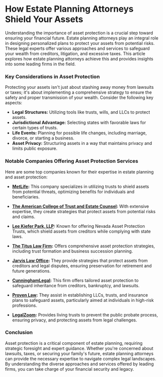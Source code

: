 # How Estate Planning Attorneys Shield Your Assets

Understanding the importance of asset protection is a crucial step toward ensuring your financial future. Estate planning attorneys play an integral role in designing personalized plans to protect your assets from potential risks. These legal experts offer various approaches and services to safeguard your wealth from creditors, litigation, and excessive taxes. This article explores how estate planning attorneys achieve this and provides insights into some leading firms in the field.

### Key Considerations in Asset Protection

Protecting your assets isn't just about stashing away money from lawsuits or taxes; it's about implementing a comprehensive strategy to ensure the safety and proper transmission of your wealth. Consider the following key aspects:

- **Legal Structures:** Utilizing tools like trusts, wills, and LLCs to protect assets.
- **Jurisdictional Advantage:** Selecting states with favorable laws for certain types of trusts.
- **Life Events:** Planning for possible life changes, including marriage, divorce, or starting a business.
- **Asset Privacy:** Structuring assets in a way that maintains privacy and limits public exposure.

### Notable Companies Offering Asset Protection Services

Here are some top companies known for their expertise in estate planning and asset protection:

- **[MetLife](/dir/metlife):** This company specializes in utilizing trusts to shield assets from potential threats, optimizing benefits for individuals and beneficiaries.

- **[The American College of Trust and Estate Counsel](/dir/the_american_college_of_trust_and_estate_counsel):** With extensive expertise, they create strategies that protect assets from potential risks and claims.

- **[Lee Kiefer Park, LLP](/dir/lee_kiefer_park_llp):** Known for offering Nevada Asset Protection Trusts, which shield assets from creditors while complying with state laws.

- **[The Titus Law Firm](/dir/the_titus_law_firm):** Offers comprehensive asset protection strategies, including trust formation and business succession planning.

- **[Jarvis Law Office](/dir/jarvis_law_office):** They provide strategies that protect assets from creditors and legal disputes, ensuring preservation for retirement and future generations.

- **[CunninghamLegal](/dir/cunninghamlegal):** This firm offers tailored asset protection to safeguard inheritance from creditors, bankruptcy, and lawsuits.

- **[Proven Law](/dir/proven_law):** They assist in establishing LLCs, trusts, and insurance plans to safeguard assets, particularly aimed at individuals in high-risk professions.

- **[LegalZoom](/dir/legalzoom):** Provides living trusts to prevent the public probate process, ensuring privacy, and protecting assets from legal challenges.

### Conclusion

Asset protection is a critical component of estate planning, requiring strategic foresight and expert guidance. Whether you're concerned about lawsuits, taxes, or securing your family's future, estate planning attorneys can provide the necessary expertise to navigate complex legal landscapes. By understanding the diverse approaches and services offered by leading firms, you can take charge of your financial security and legacy.